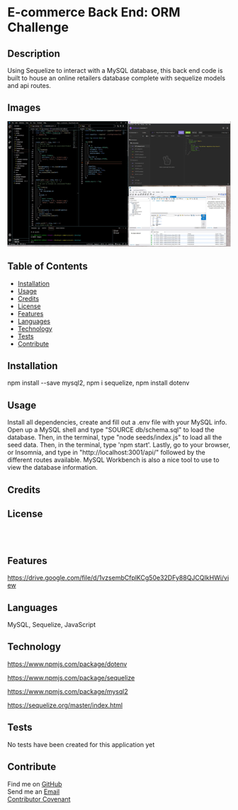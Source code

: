 
  # E-commerce Back End: ORM Challenge

  ## **Description**
  Using Sequelize to interact with a MySQL database, this back end code is built to house an online retailers database complete with sequelize models and api routes.

  ## **Images**
  ![Ecommerce back end with Insomnia and MySQL Workbench](assets/images/capture.jpg)
  
  ## **Table of Contents**
  
  * [Installation](#dependencies)
  * [Usage](#usage)
  * [Credits](#credits)
  * [License](#license)
  * [Features](#features)
  * [Languages](#languages)
  * [Technology](#technology)
  * [Tests](#tests)
  * [Contribute](#contribute)
  
  ## **Installation**
  npm install --save mysql2, npm i sequelize, npm install dotenv

  ## **Usage**
  Install all dependencies, create and fill out a .env file with your MySQL info. Open up a MySQL shell and type "SOURCE db/schema.sql" to load the database. Then, in the terminal, type "node seeds/index.js" to load all the seed data. Then, in the terminal, type 'npm start'. Lastly, go to your browser, or Insomnia, and type in "http://localhost:3001/api/" followed by the different routes available. MySQL Workbench is also a nice tool to use to view the database information.  

  ## **Credits**
  

  ## **License**
  
  <br>
  
  <br>

  ## **Features**
  https://drive.google.com/file/d/1vzsembCfplKCg50e32DFy88QJCQIkHWi/view

  ## **Languages**
  MySQL, Sequelize, JavaScript

  ## **Technology**
  https://www.npmjs.com/package/dotenv

  https://www.npmjs.com/package/sequelize
  
  https://www.npmjs.com/package/mysql2
  
  https://sequelize.org/master/index.html

  ## **Tests**
  No tests have been created for this application yet

  ## **Contribute**
  Find me on [GitHub](https://www.github.com/mattbisbee)
  <br>
  Send me an [Email](mailto:aldhelm7@gmail.com)
  <br>
  [Contributor Covenant](https://www.contributor-covenant.org/)
